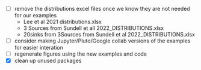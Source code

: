 - [ ] remove the distributions excel files once we know they are not needed for our examples
  - Lee et al 2021 distributions.xlsx
  - 3 Sources from Sundell et all 2022_DISTRIBUTIONS.xlsx
  - 20sinks from 3Sources from Sundell et al 2022_DISTRIBUTIONS.xlsx
- [ ] consider making Jupyter/Pluto/Google collab versions of the examples for easier interation
- [ ] regenerate figures using the new examples and code
- [x] clean up unused packages
